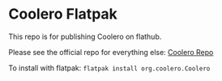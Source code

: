 # Coolero Flatpak

This repo is for publishing Coolero on flathub.

Please see the official repo for everything else: [Coolero Repo](https://gitlab.com/coolero/coolero)

To install with flatpak:
```flatpak install org.coolero.Coolero```
